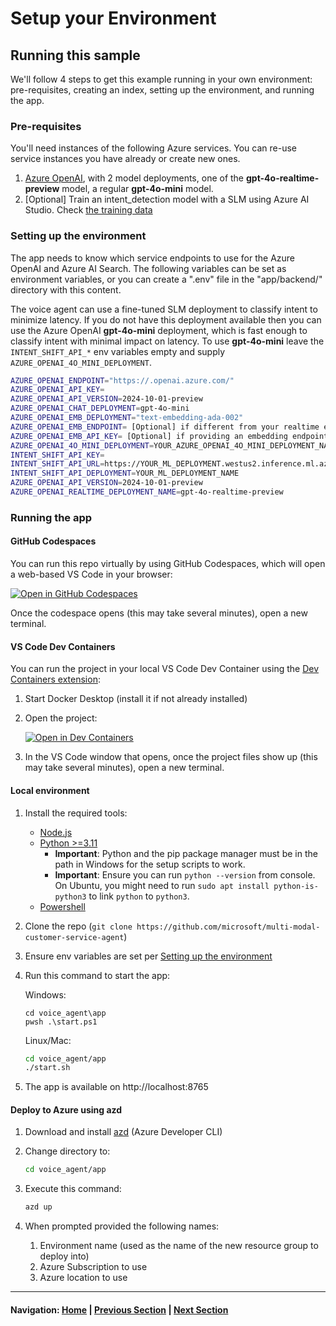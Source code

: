 # Setup your Environment 

## Running this sample

We'll follow 4 steps to get this example running in your own environment: pre-requisites, creating an index, setting up the environment, and running the app.

### Pre-requisites

You'll need instances of the following Azure services. You can re-use service instances you have already or create new ones.

1. [Azure OpenAI](https://ms.portal.azure.com/#create/Microsoft.CognitiveServicesOpenAI), with 2 model deployments, one of the **gpt-4o-realtime-preview** model, a regular **gpt-4o-mini** model.
1. [Optional] Train an intent_detection model with a SLM using Azure AI Studio. Check [the training data](./intent_detection_model)

### Setting up the environment

The app needs to know which service endpoints to use for the Azure OpenAI and Azure AI Search. The following variables can be set as environment variables, or you can create a ".env" file in the "app/backend/" directory with this content.

The voice agent can use a fine-tuned SLM deployment to classify intent to minimize latency. If you do not have this deployment available then you can use the Azure OpenAI **gpt-4o-mini** deployment, which is fast enough to classify intent with minimal impact on latency. To use **gpt-4o-mini** leave the `INTENT_SHIFT_API_*` env variables empty and supply `AZURE_OPENAI_4O_MINI_DEPLOYMENT`.

```bash
AZURE_OPENAI_ENDPOINT="https://.openai.azure.com/"
AZURE_OPENAI_API_KEY=
AZURE_OPENAI_API_VERSION=2024-10-01-preview
AZURE_OPENAI_CHAT_DEPLOYMENT=gpt-4o-mini
AZURE_OPENAI_EMB_DEPLOYMENT="text-embedding-ada-002"
AZURE_OPENAI_EMB_ENDPOINT= [Optional] if different from your realtime endpoint
AZURE_OPENAI_EMB_API_KEY= [Optional] if providing an embedding endpoint
AZURE_OPENAI_4O_MINI_DEPLOYMENT=YOUR_AZURE_OPENAI_4O_MINI_DEPLOYMENT_NAME
INTENT_SHIFT_API_KEY=
INTENT_SHIFT_API_URL=https://YOUR_ML_DEPLOYMENT.westus2.inference.ml.azure.com/score
INTENT_SHIFT_API_DEPLOYMENT=YOUR_ML_DEPLOYMENT_NAME
AZURE_OPENAI_API_VERSION=2024-10-01-preview
AZURE_OPENAI_REALTIME_DEPLOYMENT_NAME=gpt-4o-realtime-preview
```

### Running the app

#### GitHub Codespaces

You can run this repo virtually by using GitHub Codespaces, which will open a web-based VS Code in your browser:

[![Open in GitHub Codespaces](https://img.shields.io/static/v1?style=for-the-badge&label=GitHub+Codespaces&message=Open&color=brightgreen&logo=github)](https://github.com/codespaces/new?hide_repo_select=true&ref=main&skip_quickstart=true&machine=basicLinux32gb&repo=840462613&devcontainer_path=.devcontainer%2Fdevcontainer.json&geo=WestUs2)

Once the codespace opens (this may take several minutes), open a new terminal.

#### VS Code Dev Containers

You can run the project in your local VS Code Dev Container using the [Dev Containers extension](https://marketplace.visualstudio.com/items?itemName=ms-vscode-remote.remote-containers):

1. Start Docker Desktop (install it if not already installed)
2. Open the project:

    [![Open in Dev Containers](https://img.shields.io/static/v1?style=for-the-badge&label=Dev%20Containers&message=Open&color=blue&logo=visualstudiocode)](https://vscode.dev/redirect?url=vscode://ms-vscode-remote.remote-containers/cloneInVolume?url=https://github.com/microsoft/multi-modal-customer-service-agent)
3. In the VS Code window that opens, once the project files show up (this may take several minutes), open a new terminal.

#### Local environment

1. Install the required tools:
   - [Node.js](https://nodejs.org/en)
   - [Python >=3.11](https://www.python.org/downloads/)
      - **Important**: Python and the pip package manager must be in the path in Windows for the setup scripts to work.
      - **Important**: Ensure you can run `python --version` from console. On Ubuntu, you might need to run `sudo apt install python-is-python3` to link `python` to `python3`.
   - [Powershell](https://learn.microsoft.com/powershell/scripting/install/installing-powershell)

1. Clone the repo (`git clone https://github.com/microsoft/multi-modal-customer-service-agent`)
1. Ensure env variables are set per [Setting up the environment](#2-setting-up-the-environment)
1. Run this command to start the app:

   Windows:

   ```pwsh
   cd voice_agent\app
   pwsh .\start.ps1
   ```

   Linux/Mac:

   ```bash
   cd voice_agent/app
   ./start.sh
   ```

1. The app is available on http://localhost:8765

#### Deploy to Azure using azd

1. Download and install [azd](https://aka.ms/azd/install) (Azure Developer CLI)

1. Change directory to:

   ```bash
   cd voice_agent/app
   ```

1. Execute this command:

   ```bash
   azd up
   ```

1. When prompted provided the following names:
   1. Environment name (used as the name of the new resource group to deploy into)
   1. Azure Subscription to use
   1. Azure location to use

---
#### Navigation: [Home](../../README.md) | [Previous Section](../01_architecture/README.md) | [Next Section](../03_observability/README.md)